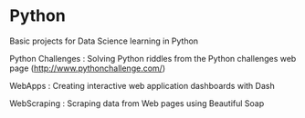 # Python
Basic projects for Data Science learning in Python

Python Challenges : Solving Python riddles from the Python challenges web page (http://www.pythonchallenge.com/)

WebApps : Creating interactive web application dashboards with Dash

WebScraping : Scraping data from Web pages using Beautiful Soap
